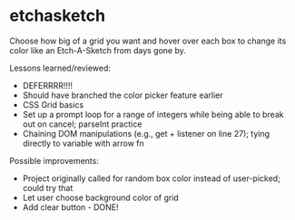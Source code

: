 # etchasketch

Choose how big of a grid you want and hover over each box to change its color like an Etch-A-Sketch from days gone by.

Lessons learned/reviewed:
 - DEFERRRR!!!!
 - Should have branched the color picker feature earlier
 - CSS Grid basics
 - Set up a prompt loop for a range of integers while being able to break out on cancel; parseInt practice
 - Chaining DOM manipulations (e.g., get + listener on line 27); tying directly to variable with arrow fn

Possible improvements:
 - Project originally called for random box color instead of user-picked; could try that
 - Let user choose background color of grid
 - Add clear button - DONE!

